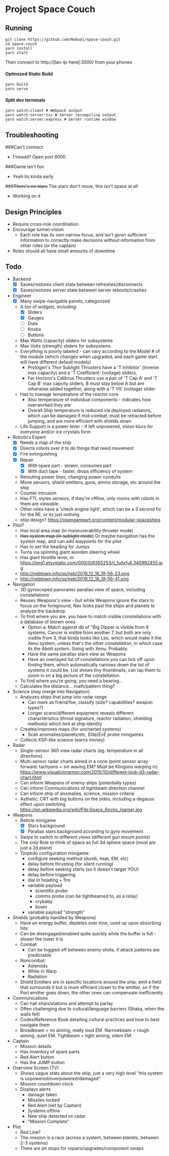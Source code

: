 # Project Space Couch

## Running

```
git clone https://github.com/Nebual/space-couch.git
cd space-couch
yarn install
yarn start
```
Then connect to http://[lan-ip-here]:3000/ from your phones

#### Optimized Static Build
```
yarn build
yarn serve
```

#### Split dev terminals
```
yarn watch:client # Webpack output
yarn watch:server:tsc # Server recompiling output
yarn watch:server:express # Server runtime window
```

## Troubleshooting

###Can't connect
* Firewall? Open port 8000

###Game isn't fun
* Yeah its kinda early

###~~There's no stars~~ The stars don't move, this isn't space at all
* Working on it

## Design Principles
* Require cross-role coordination
* Encourage tunnel-vision
  * Each role has its own narrow focus, and isn't given sufficient information to 
  correctly make decisions without information from other roles (or the captain)
* Roles should all have small amounts of downtime

## Todo
* Backend
  * [X] Saves/restores client state between refreshes/disconnects
  * [X] Saves/restores server state between server reboots/crashes
* Engineer
  * [X] Many swipe-navigable panels, categorized
  * A ton of widgets, including:
    * [X] Sliders
    * [X] Gauges
    * [ ] Dials
    * [ ] Knobs
    * [ ] Buttons
  * Max Watts (capacity) sliders for subsystems
  * Max Volts (strength) sliders for subsystems
  * Everything is poorly labeled - can vary according to the Model # of the module (which changes when upgraded, and each game start will have different default models)
    * Protogen's Thor Sublight Thrusters have a 'T Inhibitor' (inverse max capacity) and a 'T Coefficient' (voltage) sliders,
    * Far Horizon's Calibrus Thrusters use a pair of 'T Cap A' and 'T Cap B' max capcity sliders, B must stay below A but are otherwise added together, along with a 'T Vlt' (voltage) slider
  * Has to manage temperature of the reactor core
    * Also temperature of individual components - indicates how overworked they are
    * Overall Ship temperature is reduced via deployed radiators, 
    which can be damaged if mid-combat, must be retracted before jumping,
    and are more efficient with shields down
  * Life Support is a power lever - if left unpowered, vision blurs for everyone and/or ice crystals form
* Robotics Expert
  * [X] Needs a map of the ship
  * [X] Directs robots over it to do things that need movement
  * [X] Fire extinguishing
  * [X] Repair
    * [X] With spare part - slower, consumes part
    * [X] With duct tape - faster, drops efficiency of system
  * Rerouting power lines, changing power conduits
  * Move sensors, shield emitters, guns, ammo storage, etc around the ship
  * Counter Intrusion
  * Has FTL styles sensors, if they're offline, only rooms with robots in them are viewable
  * Other roles have a 'check engine light', which can be a 3 second fix for the RE, or its just nothing
  * ship design? https://opengameart.org/content/modular-spaceships
* Pilot?
  * Has local area map (in maneuverability thruster mode)
  * ~~Has system map (in sublight mode)~~ 
  Or maybe navigation has the system map, and can add waypoints for the pilot
  * Has to set the heading for Jumps
  * Turns via spinning giant wooden steering wheel
  * Has giant throttle lever, or https://img1.etsystatic.com/000/0/6355253/il_fullxfull.340992455.jpg
  * http://nebtown.info/ss/neb/2019_12_18_19-56-23.png
  * http://nebtown.info/ss/neb/2019_12_18_19-56-41.png
* Navigation
  * 3D gyroscoped panoramic parallax view of space, including constellations
  * Reuses Weapons's view - but while Weapons ignore the stars to focus on the foreground,
  Nav looks past the ships and planets to analyze the backdrop
  * To find where you are, you have to match visible constellations 
  with a database of known ones
    * Option a: Match against db of "Big Dipper is visible from 8 systems, 
    Cancer is visible from another 7, but both are only visible from 3, 
    that kinda looks like Leo, which would make it the Xenu system, unless
    that's the other constellation, in which case its the Abott system.
    Going with Xenu. Probably.
    * Have the same parallax stars view as Weapons
    * Have an overlayed list of constellations you can tick off upon finding them,
    which automatically narrows down the list of systems it could be. 
    List shows tiny thumbnails, can tap them to zoom in on a big picture of the constellation.
  * To find where you're going, you need a bearing...
  * Calculates the distance... math/pattern thing?
* Science (may merge into Navigation)
  * Analyzes ships that jump into radar range
    * Can mark as friend/foe, classify (size? capabilities? weapon types?)
    * Longer scans/different equipment reveals different characteristics (thrust signature, reactor radiation, shielding methods)
    which hint at ship identity
  * Creates/improves maps (for uncharted systems)
    * Scan anomalies/planets/etc, Elite/EvE probe minigames
  * Collects KSP-like science (earns money)
* Radar
  * Single-sensor 360 view radar charts (eg. temperature in all directions)
  * Multi-sensor radar charts aimed in a cone (point sensor array forward: tachyons + sin waving EM? Must be Klingons warping in)
  https://www.visualcinnamon.com/2015/10/different-look-d3-radar-chart.html
  * Can inform Weapons of enemy ships (potentially types)
  * Can inform Communications of tightbeam direction channel
  * Can inform ship of anomalies, science, mission criteria
  * Asthetic: CRT with big buttons on the sides, including a degauss effect upon switching
  https://en.wikipedia.org/wiki/File:Space_Rocks_(game).jpg
* Weapons
  * Reticle minigame
	  * [X] Stars background
	  * [X] Parallax stars background according to gyro movement
  * Swipe to switch to different views (different gun mount points)
  * The only Role to think of space as full 3d sphere space (most are just a 2d plane)
  * Torpedo configuration minigame:
    * configure seeking method (dumb, heat, EM, etc)
    * delay before thrusting (for silent running)
    * delay before seeking starts (so it doesn't target YOU)
    * delay before triggering
    * dial in heading + fire
    * variable payload
      * scientific probe
      * comms probe (can be tightbeamed to, as a relay)
      * crybaby
      * boom
    * variable payload "strength"
* Shields (probably handled by Weapons)
  * Have an energy buffer, depletes over time, used up upon absorbing hits
  * Can be disengaged/enabled quite quickly while the buffer is full - slower the lower it is
  * Combat
    * Can be toggled off between enemy shots, if attack patterns are predictable
  * Noncombat:
    * Asteroids
    * While in Warp
    * Radiation
  * Shield Emitters are in specific locations around the ship,
  emit a field that surrounds it but is more efficient closer to the emitter,
  so if the Port emitter goes down, the other ones can compensate inefficiently
* Communications
  * Can hail ships/stations and attempt to parlay
  * Often challenging due to cultural/language barriers (Shaka, when the walls fell)
  * Codex/Reference Book detailing cultural practices and how to best navigate them
  * Broadbeam = no aiming, really loud EM. Narrowbeam = rough aiming, quiet EM. Tightbeam = tight aiming, silent EM.
* Captain
  * Mission details
  * Has inventory of spare parts
  * Red Alert button
  * Has the JUMP button
* Overview Screen (TV)
  * Shows vague stats about the ship, just a very high level "this system is unpowered/overpowered/damaged"
  * Mission countdown clock
  * Displays alerts
    * damage taken
    * Missiles locked
    * Red Alert (set by Captain)
    * Systems offline
    * New ship detected on radar
    * "Mission Complete"
* Plot
  * Red Line?
  * The mission is a race (across a system, between planets, between 2-3 systems)
  * There are pit stops for repairs/upgrades/component swaps
